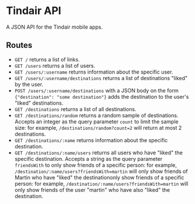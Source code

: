 # Tindair API

A JSON API for the Tindair mobile apps.

## Routes

- `GET /` returns a list of links.
- `GET /users` returns a list of users.
- `GET /users/:username` returns information about the specific user.
- `GET /users/:username/destinations` returns a list of destinations "liked" by the user.
- `POST /users/:username/destinations` with a JSON body on the form `{"destination": "some destination"}` adds the destination to the user's "liked" destinations.
- `GET /destinations` returns a list of all destinations.
- `GET /destinations/random` returns a random sample of destinations. Accepts an integer as the query parameter `count` to limit the sample size: for example, `/destinations/random?count=2` will return at most 2 destinations.
- `GET /destinations/:name` returns information about the specific destination.
- `GET /destinations/:name/users` returns all users who have "liked" the specific destination. Accepts a string as the query parameter `friendsWith` to only show friends of a specific person: for example, `/destination/:name/users?friendsWith=martin` will only show friends of Martin who have "liked" the destinationonly show friends of a specific person: for example, `/destination/:name/users?friendsWith=martin` will only show friends of the user "martin" who have also "liked" the destination.
